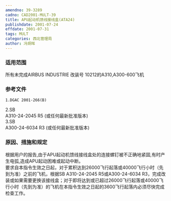 ```yaml
---
amendno: 39-3289  
cadno: CAD2001-MULT-39  
title: APU起动机馈线接线盒(ATA24)  
publishdate: 2001-07-24  
effdate: 2001-07-31  
tags: MULT  
categories: 西北管理局  
author: 冯炯晖  
---
```

  
### 适用范围  
所有未完成AIRBUS INDUSTRIE 改装号 10212的A310,A300-600飞机  
  
<!--more-->  
### 参考文件  
    1.DGAC 2001-266(B)  
2.SB  
A310-24-2045 R5 (或任何最新批准版本)  
3.SB  
A300-24-6034 R3 (或任何最新批准版本)  
  
### 原因、措施和规定  
根据用户的报告,由于APU起动机馈线接线盒处的连接螺钉被不正确地紧固,有时产生电弧,造成APU起动困难或起动中断。  
    要求自本指令生效之日起，对于累积达到26000飞行起落或40000飞行小时（先到为准）之前的飞机，根据SB A310-24-2045 R5或A300-24-6034 R3，完成改装或如果需要更换该接线盒；对于即将达到或已超过26000飞行起落或40000飞行小时（先到为准）的飞机在本指令生效之日起的3600飞行起落内必须尽快完成检查工作。  
